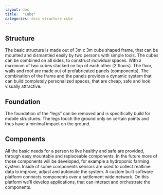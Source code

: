 ```yaml
---
layout: doc
title:  "Cube"
categories: docs structure cube
---
```


## Structure
The basic structure is made out of 3m x 3m cube shaped frame, that can be mounted and dismantled easily by two persons with simple tools. The cubes can be combined on all sides, to construct individual spaces. With a maximum of two cubes stacked on top of each other (2 floors). The floor, walls and roof are made out of prefabricated panels (components). The combination of the frame and the panels provides a dynamic system that can build completely personalized spaces, that are cheap, safe and look visually attractive.  
## Foundation
The foundation of the “legs” can be removed and is specifically build for mobile structures. The legs touch the ground only on certain points and thus have a minimal impact on the ground.

## Components
All the basic needs for a person to live healthy and safe are provided, through easy mountable and replaceable components. In the future more of those components will be developed, for example a hydroponic farming system. Inside of some components sensors are used to collect realtime data to improve, adjust and automate the system. A custom built software platform connects components over a settlement wide network. On this platform we’ll develop applications, that can interact and orchestrate the components.  
